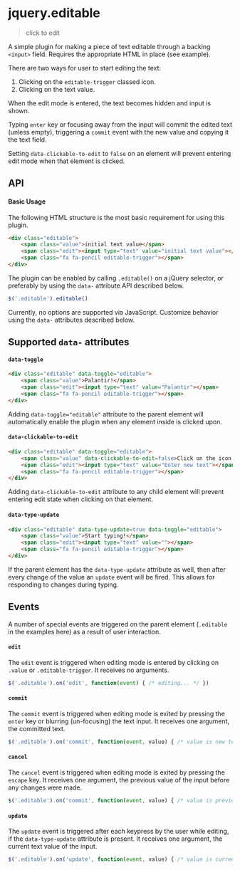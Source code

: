 # jquery.editable

> click to edit

A simple plugin for making a piece of text editable through a backing `<input>`
field. Requires the appropriate HTML in place (see example).

There are two ways for user to start editing the text:

1. Clicking on the `editable-trigger` classed icon.
2. Clicking on the text value.

When the edit mode is entered, the text becomes hidden and input is shown.

Typing `enter` key or focusing away from the input will commit the edited text (unless empty), triggering a `commit` event with the new value and copying it the text field.

Setting `data-clickable-to-edit` to `false` on an element will prevent entering edit mode when that element is clicked.

## API


#### Basic Usage

The following HTML structure is the most basic requirement for using this plugin.

```html
<div class="editable">
    <span class="value">initial text value</span>
    <span class="edit"><input type="text" value="initial text value"></span>
    <span class="fa fa-pencil editable-trigger"></span>
</div>
```

The plugin can be enabled by calling `.editable()` on a jQuery selector, or preferably by using the `data-` attribute API described below.

```js
$('.editable').editable()
```

Currently, no options are supported via JavaScript. Customize behavior using the `data-` attributes described below.

## Supported `data-` attributes

#### `data-toggle`

```html
<div class="editable" data-toggle="editable">
    <span class="value">Palantir!</span>
    <span class="edit"><input type="text" value="Palantir"></span>
    <span class="fa fa-pencil editable-trigger"></span>
</div>
```

Adding `data-toggle="editable"` attribute to the parent element will automatically enable the plugin when any element inside is clicked upon.

#### `data-clickable-to-edit`
```html
<div class="editable" data-toggle="editable">
    <span class="value" data-clickable-to-edit=false>Click on the icon to start editing!</span>
    <span class="edit"><input type="text" value="Enter new text"></span>
    <span class="fa fa-pencil editable-trigger"></span>
</div>
```
Adding `data-clickable-to-edit` attribute to any child element will prevent entering edit state when clicking on that element.

#### `data-type-update`

```html
<div class="editable" data-type-update=true data-toggle="editable">
    <span class="value">Start typing!</span>
    <span class="edit"><input type="text" value=""></span>
    <span class="fa fa-pencil editable-trigger"></span>
</div>
```

If the parent element has the `data-type-update` attribute as well, then after every change of the value an `update` event will be fired. This allows for responding to changes during typing.

## Events

A number of special events are triggered on the parent element (`.editable` in the examples here) as a result of user interaction.

#### `edit`

The `edit` event is triggered when editing mode is entered by clicking on `.value` or `.editable-trigger`. It receives no arguments.

```js
$('.editable').on('edit', function(event) { /* editing... */ })
```

#### `commit`

The `commit` event is triggered when editing mode is exited by pressing the `enter` key or blurring (un-focusing) the text input. It receives one argument, the committed text.

```js
$('.editable').on('commit', function(event, value) { /* value is new text */ })
```

#### `cancel`

The `cancel` event is triggered when editing mode is exited by pressing the `escape` key. It receives one argument, the previous value of the input before any changes were made.

```js
$('.editable').on('commit', function(event, value) { /* value is previous text */ })
```

#### `update`

The `update` event is triggered after each keypress by the user while editing, if the `data-type-update` attribute is present. It receives one argument, the current text value of the input.

```js
$('.editable').on('update', function(event, value) { /* value is current text */ })
```
